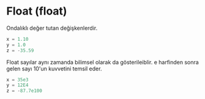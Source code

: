 # Float (float)

Ondalıklı değer tutan değişkenlerdir.

```python
x = 1.10
y = 1.0
z = -35.59
```

Float sayılar aynı zamanda bilimsel olarak da gösterileiblir. e harfinden sonra gelen sayı 10'un kuvvetini temsil eder.

```python
x = 35e3
y = 12E4
z = -87.7e100
```
